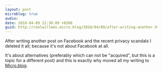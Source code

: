 ```yaml
---
layout: post
microblog: true
audio: 
date: 2018-04-09 22:38:09 +0200
guid: http://roelwillems.micro.blog/2018/04/09/after-writing-another.html
---
```

After writing another post on Facebook and the recent privacy scandals I deleted it all; because it's not about Facebook at all. 

It's about alternatives (preferably which can not be "acquired", but this is a topic for a different post) and this is exactly why moved all my writing to [Micro.blog](https://micro.blog).
